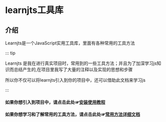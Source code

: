 # learnjts工具库
## 介绍
Learnjts是一个JavaScript实用工具库，里面有各种常用的工具方法

::: tip

Learnjts 是我在进行真实项目时，常用到的一些工具方法；并且为了加深学习js知识而总结产生的,在项目里我写了大量的注释以及实现的思想和步骤


所以你不仅可以将learnjts引入到你的项目中，还可以借助此文档来学习js

:::

#### 如果你想引入到项目中，请点击此处☞[安装使用教程](/pages/learnJTs/install_guide.md)

#### 如果你想学习和了解常用的工具方法，请点击此处☞[常用方法详细文档](/pages/learnJTs/detail_usage.md)